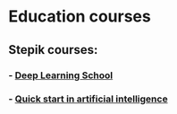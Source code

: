 # Education courses

## Stepik courses: 
### - [Deep Learning School](dls)
### - [Quick start in artificial intelligence](quick_start_ml_mipt)

